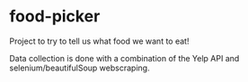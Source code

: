 # food-picker

Project to try to tell us what food we want to eat!

Data collection is done with a combination of the Yelp API and selenium/beautifulSoup webscraping.
